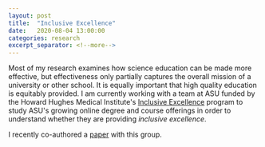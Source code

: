 ```yaml
---
layout: post
title:  "Inclusive Excellence"
date:   2020-08-04 13:00:00
categories: research
excerpt_separator: <!--more-->
---
```


Most of my research examines how science education can be made more effective, but effectiveness only partially captures the overall mission of a university or other school. It is equally important that high quality education is equitably provided. I am currently working with a team at ASU funded by the Howard Hughes Medical Institute's [Inclusive Excellence][hhmi-ie] program to study ASU's growing online degree and course offerings in order to understand whether they are providing _inclusive excellence_.

<!--more-->

I recently co-authored a [paper][plos] with this group.

[hhmi-ie]: https://www.hhmi.org/science-education/programs/inclusive-excellence
[plos]: https://doi.org/10.1371/journal.pone.0243916

